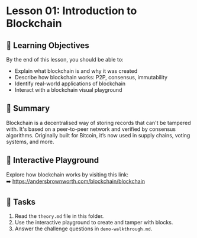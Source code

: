 # Lesson 01: Introduction to Blockchain

## 🎯 Learning Objectives
By the end of this lesson, you should be able to:
- Explain what blockchain is and why it was created
- Describe how blockchain works: P2P, consensus, immutability
- Identify real-world applications of blockchain
- Interact with a blockchain visual playground

## 🧠 Summary
Blockchain is a decentralised way of storing records that can't be tampered with. It's based on a peer-to-peer network and verified by consensus algorithms. Originally built for Bitcoin, it’s now used in supply chains, voting systems, and more.

## 🔗 Interactive Playground
Explore how blockchain works by visiting this link:  
➡️ https://andersbrownworth.com/blockchain/blockchain

## 📝 Tasks
1. Read the `theory.md` file in this folder.
2. Use the interactive playground to create and tamper with blocks.
3. Answer the challenge questions in `demo-walkthrough.md`.
